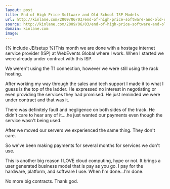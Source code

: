 ```yaml
---
layout: post
title: End of High Price Software and Old School ISP Models
url: http://kinlane.com/2009/06/03/end-of-high-price-software-and-old-school-isp-models/
source: http://kinlane.com/2009/06/03/end-of-high-price-software-and-old-school-isp-models/
domain: kinlane.com
image: 
---
```

{% include JB/setup %}This month we are done with a hostage internet service provider (ISP) at WebEvents Global where I work. When I started we were already under contract with this ISP.<p></p>
We weren't using the T1 connection, however we were still using the rack hosting.<p></p>
After working my way through the sales and tech support I made it to what I guess is the top of the ladder. He expressed no interest in negotiating or even providing the services they had promised. He just reminded we were under contract and that was it.<p></p>
There was definitely fault and negligence on both sides of the track. He didn't care to hear any of it....he just wanted our payments even though the service wasn't being used.<p></p>
After we moved our servers we experienced the same thing. They don't care.<p></p>
So we've been making payments for several months for services we don't use.<p></p>
This is another big reason I LOVE cloud computing, hype or not. It brings a user generated business model that is pay as you go. I pay for the hardware, platform, and software I use. When I'm done...I'm done.<p></p>
No more big contracts. Thank god.